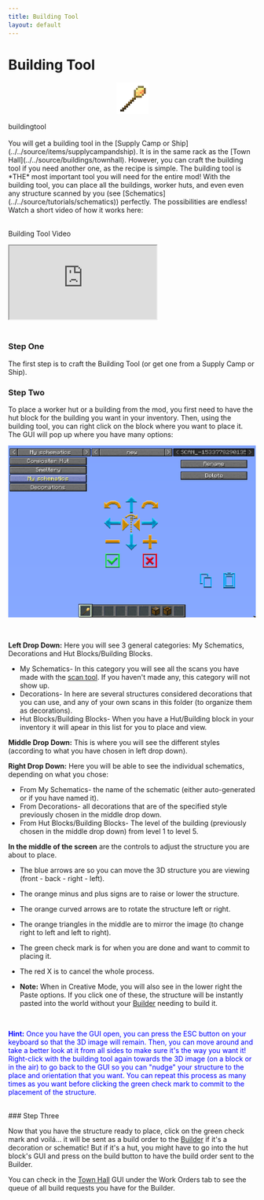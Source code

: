 ```yaml
---
title: Building Tool
layout: default
---
```

# Building Tool

<div class="infobox box text-center">
    <p style="text-align:center;"><img src="../../assets/images/icons/minecolonies/sceptergold.png" alt="Building Tool"></p>
    <recipe>buildingtool</recipe>
</div>

<br>
You will get a building tool in the [Supply Camp or Ship](../../source/items/supplycampandship). It is in the same rack as the [Town Hall](../../source/buildings/townhall). However, you can craft the building tool if you need another one, as the recipe is simple. The building tool is *THE* most important tool you will need for the entire mod! With the building tool, you can place all the buildings, worker huts, and even even any structure scanned by you (see [Schematics](../../source/tutorials/schematics)) perfectly. The possibilities are endless! Watch a short video of how it works here:
<br><br>

<p class="h4"><a id="build_tool">Building Tool Video</a></p>

<div class="embed-responsive embed-responsive-16by9">
  <iframe class="embed-responsive-item" src="https://www.youtube.com/embed/DVGGDUXbTOY" allow="autoplay; encrypted-media" allowfullscreen></iframe>
</div>
<br>

### Step One

The first step is to craft the Building Tool (or get one from a Supply Camp or Ship).
<br>

### Step Two

To place a worker hut or a building from the mod, you first need to have the hut block for the building you want in your inventory. Then, using the building tool, you can right click on the block where you want to place it. The GUI will pop up where you have many options:


<p style="text-align:center;"><img src="../../assets/images/misc/buildtool1.png" alt="Building Tool GUI"></p>
<br>

**Left Drop Down:** Here you will see 3 general categories: My Schematics, Decorations and Hut Blocks/Building Blocks.

- My Schematics- In this category you will see all the scans you have made with the [scan tool](../../source/items/scantool). If you haven't made any, this category will not show up.
- Decorations- In here are several structures considered decorations that you can use, and any of your own scans in this folder (to organize them as decorations).
- Hut Blocks/Building Blocks- When you have a Hut/Building block in your inventory it will apear in this list for you to place and view.


**Middle Drop Down:** This is where you will see the different styles (according to what you have chosen in left drop down).


**Right Drop Down:** Here you will be able to see the individual schematics, depending on what you chose:

- From My Schematics- the name of the schematic (either auto-generated or if you have named it).
- From Decorations- all decorations that are of the specified style previously chosen in the middle drop down.
- From Hut Blocks/Building Blocks- The level of the building (previously chosen in the middle drop down) from level 1 to level 5.


**In the middle of the screen** are the controls to adjust the structure you are about to place.

- The blue arrows are so you can move the 3D structure you are viewing (front - back - right - left).
- The orange minus and plus signs are to raise or lower the structure. 
- The orange curved arrows are to rotate the structure left or right.
- The orange triangles in the middle are to mirror the image (to change right to left and left to right).
- The green check mark is for when you are done and want to commit to placing it.
- The red X is to cancel the whole process.

- **Note:** When in Creative Mode, you will also see in the lower right the Paste options. If you click one of these, the structure will be instantly pasted into the world without your [Builder](../../source/workers/builder) needing to build it.

<br>

<p style="color:Blue;"><b>Hint:</b> Once you have the GUI open, you can press the ESC button on your keyboard so that the 3D image will remain. Then, you can move around and take a better look at it from all sides to make sure it's the way you want it! Right-click with the building tool again towards the 3D image (on a block or in the air) to go back to the GUI so you can "nudge" your structure to the place and orientation that you want. You can repeat this process as many times as you want before clicking the green check mark to commit to the placement of the structure.</p>

<br>
### Step Three

Now that you have the structure ready to place, click on the green check mark and voilá... it will be sent as a build order to the [Builder](../../source/workers/builder) if it's a decoration or schematic! But if it's a hut, you might have to go into the hut block's GUI and press on the build button to have the build order sent to the Builder.

You can check in the [Town Hall](../../source/buildings/townhall) GUI under the Work Orders tab to see the queue of all build requests you have for the Builder.
